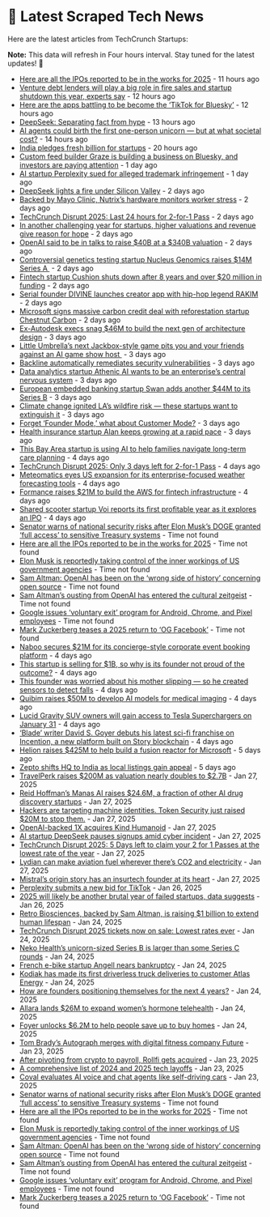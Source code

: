 
# 📰 Latest Scraped Tech News

Here are the latest articles from TechCrunch Startups:

**Note:** This data will refresh in Four hours interval. Stay tuned for the latest updates! 🔄
- [Here are all the IPOs reported to be in the works for 2025](https://techcrunch.com/2025/02/01/here-are-all-the-ipos-reported-to-be-in-the-works-for-2025/) - 11 hours ago
- [Venture debt lenders will play a big role in fire sales and startup shutdown this year, experts say](https://techcrunch.com/2025/02/01/venture-debt-lenders-will-play-a-big-role-in-fire-sales-and-startup-shutdown-this-year-experts-say/) - 12 hours ago
- [Here are the apps battling to be become the ‘TikTok for Bluesky’](https://techcrunch.com/2025/02/01/here-are-the-apps-battling-to-be-become-the-tiktok-for-bluesky/) - 12 hours ago
- [DeepSeek: Separating fact from hype](https://techcrunch.com/podcast/deepseek-separating-fact-from-hype/) - 13 hours ago
- [AI agents could birth the first one-person unicorn — but at what societal cost?](https://techcrunch.com/2025/02/01/ai-agents-could-birth-the-first-one-person-unicorn-but-at-what-societal-cost/) - 14 hours ago
- [India pledges fresh billion for startups](https://techcrunch.com/2025/01/31/india-pledges-fresh-billion-for-startups/) - 20 hours ago
- [Custom feed builder Graze is building a business on Bluesky, and investors are paying attention](https://techcrunch.com/2025/01/31/custom-feed-builder-graze-is-building-a-business-on-bluesky-and-investors-are-paying-attention/) - 1 day ago
- [AI startup Perplexity sued for alleged trademark infringement](https://techcrunch.com/2025/01/31/ai-startup-perplexity-sued-for-alleged-trademark-infringement/) - 1 day ago
- [DeepSeek lights a fire under Silicon Valley](https://techcrunch.com/podcast/deepseek-lights-a-fire-under-silicon-valley/) - 2 days ago
- [Backed by Mayo Clinic, Nutrix’s hardware monitors worker stress](https://techcrunch.com/2025/01/31/backed-by-mayo-clinic-nutrixs-hardware-monitors-worker-stress/) - 2 days ago
- [TechCrunch Disrupt 2025: Last 24 hours for 2-for-1 Pass](https://techcrunch.com/2025/01/31/techcrunch-disrupt-2025-24-hours-left-for-2-for-1-pass/) - 2 days ago
- [In another challenging year for startups, higher valuations and revenue give reason for hope](https://techcrunch.com/2025/01/31/in-another-challenging-year-for-startups-higher-valuations-and-revenue-give-reason-for-hope/) - 2 days ago
- [OpenAI said to be in talks to raise $40B at a $340B valuation](https://techcrunch.com/2025/01/30/openai-said-to-be-in-talks-to-raise-40b-at-a-340b-valuation/) - 2 days ago
- [Controversial genetics testing startup Nucleus Genomics raises $14M Series A ](https://techcrunch.com/2025/01/30/controversial-genetics-testing-startup-nucleus-genomics-raises-14m-series-a/) - 2 days ago
- [Fintech startup Cushion shuts down after 8 years and over $20 million in funding](https://techcrunch.com/2025/01/30/fintech-startup-cushion-shuts-down-after-8-years-and-over-20-million-in-funding/) - 2 days ago
- [Serial founder DIVINE launches creator app with hip-hop legend RAKIM](https://techcrunch.com/2025/01/30/serial-founder-divine-launches-creator-app-with-hip-hop-legend-rakim/) - 2 days ago
- [Microsoft signs massive carbon credit deal with reforestation startup Chestnut Carbon](https://techcrunch.com/2025/01/30/microsoft-signs-massive-carbon-credit-deal-with-reforestation-startup-chestnut-carbon/) - 2 days ago
- [Ex-Autodesk execs snag $46M to build the next gen of architecture design](https://techcrunch.com/2025/01/30/ex-autodesk-execs-snag-46m-to-build-the-next-gen-of-architecture-design/) - 3 days ago
- [Little Umbrella’s next Jackbox-style game pits you and your friends against an AI game show host ](https://techcrunch.com/2025/01/30/little-umbrellas-next-jackbox-style-game-pits-you-and-your-friends-against-an-ai-game-show-host/) - 3 days ago
- [Backline automatically remediates security vulnerabilities](https://techcrunch.com/2025/01/30/backline-automatically-remediates-security-vulnerabilities/) - 3 days ago
- [Data analytics startup Athenic AI wants to be an enterprise’s central nervous system](https://techcrunch.com/2025/01/30/data-analytics-startup-athenic-ai-wants-to-be-an-enterprises-central-nervous-system/) - 3 days ago
- [European embedded banking startup Swan adds another $44M to its Series B](https://techcrunch.com/2025/01/29/european-embedded-banking-startup-swan-adds-another-44-million-to-its-series-b/) - 3 days ago
- [Climate change ignited LA’s wildfire risk — these startups want to extinguish it](https://techcrunch.com/2025/01/29/climate-change-ignited-las-wildfire-risk-these-startups-want-to-extinguish-it/) - 3 days ago
- [Forget ‘Founder Mode,’ what about Customer Mode?](https://techcrunch.com/podcast/forget-founder-mode-what-about-customer-mode/) - 3 days ago
- [Health insurance startup Alan keeps growing at a rapid pace](https://techcrunch.com/2025/01/29/health-insurance-startup-alan-keeps-growing-at-a-rapid-pace/) - 3 days ago
- [This Bay Area startup is using AI to help families navigate long-term care planning](https://techcrunch.com/2025/01/29/this-bay-area-startup-is-using-ai-to-help-families-navigate-long-term-care/) - 4 days ago
- [TechCrunch Disrupt 2025: Only 3 days left for 2-for-1 Pass](https://techcrunch.com/2025/01/29/techcrunch-disrupt-2025-only-3-days-left-for-2-for-1-pass/) - 4 days ago
- [Meteomatics eyes US expansion for its enterprise-focused weather forecasting tools](https://techcrunch.com/2025/01/29/meteomatics-eyes-u-s-expansion-for-its-enterprise-focused-weather-forecasting-tools/) - 4 days ago
- [Formance raises $21M to build the AWS for fintech infrastructure](https://techcrunch.com/2025/01/29/formance-raises-21-million-to-build-the-aws-of-fintech-infrastructure/) - 4 days ago
- [Shared scooter startup Voi reports its first profitable year as it explores an IPO](https://techcrunch.com/2025/01/28/shared-scooter-startup-voi-reports-its-first-profitable-year-as-it-explores-an-ipo/) - 4 days ago
- [Senator warns of national security risks after Elon Musk’s DOGE granted ‘full access’ to sensitive Treasury systems](https://techcrunch.com/2025/02/01/senator-warns-of-national-security-risks-after-elon-musks-doge-granted-full-access-to-sensitive-treasury-systems/) - Time not found
- [Here are all the IPOs reported to be in the works for 2025](https://techcrunch.com/2025/02/01/here-are-all-the-ipos-reported-to-be-in-the-works-for-2025/) - Time not found
- [Elon Musk is reportedly taking control of the inner workings of US government agencies](https://techcrunch.com/2025/01/31/elon-musk-is-reportedly-taking-control-of-the-inner-workings-of-us-government-agencies/) - Time not found
- [Sam Altman: OpenAI has been on the ‘wrong side of history’ concerning open source](https://techcrunch.com/2025/01/31/sam-altman-believes-openai-has-been-on-the-wrong-side-of-history-concerning-open-source/) - Time not found
- [Sam Altman’s ousting from OpenAI has entered the cultural zeitgeist](https://techcrunch.com/2025/01/31/sam-altmans-ousting-from-openai-has-entered-the-cultural-zeitgeist/) - Time not found
- [Google issues ‘voluntary exit’ program for Android, Chrome, and Pixel employees](https://techcrunch.com/2025/01/30/google-issues-voluntary-exit-program-for-android-chrome-and-pixel-employees/) - Time not found
- [Mark Zuckerberg teases a 2025 return to ‘OG Facebook’](https://techcrunch.com/2025/01/30/mark-zuckerberg-teases-a-2025-return-to-og-facebook/) - Time not found
- [Naboo secures $21M for its concierge-style corporate event booking platform](https://techcrunch.com/2025/01/28/naboo-secures-21-million-for-its-concierge-style-corporate-event-booking-platform/) - 4 days ago
- [This startup is selling for $1B, so why is its founder not proud of the outcome?](https://techcrunch.com/2025/01/28/this-startup-is-selling-for-1b-so-why-is-its-founder-not-proud-of-the-outcome/) - 4 days ago
- [This founder was worried about his mother slipping — so he created sensors to detect falls](https://techcrunch.com/2025/01/28/this-founder-was-worried-about-his-mother-slipping-so-he-created-sensors-to-detect-falls/) - 4 days ago
- [Quibim raises $50M to develop AI models for medical imaging](https://techcrunch.com/2025/01/28/quibim-raises-50m-to-develop-ai-models-for-medical-imaging/) - 4 days ago
- [Lucid Gravity SUV owners will gain access to Tesla Superchargers on January 31](https://techcrunch.com/2025/01/28/lucid-gravity-suv-owners-will-gain-access-to-tesla-superchargers-on-jan-31/) - 4 days ago
- [‘Blade’ writer David S. Goyer debuts his latest sci-fi franchise on Incention, a new platform built on Story blockchain](https://techcrunch.com/2025/01/28/blade-writer-david-s-goyer-debuts-his-latest-sci-fi-franchise-on-incention-a-new-platform-built-on-story-blockchain/) - 4 days ago
- [Helion raises $425M to help build a fusion reactor for Microsoft](https://techcrunch.com/2025/01/28/helion-raises-425m-to-help-build-a-fusion-reactor-for-microsoft/) - 5 days ago
- [Zepto shifts HQ to India as local listings gain appeal](https://techcrunch.com/2025/01/28/zepto-shifts-domicile-to-india-as-local-listings-gain-appeal/) - 5 days ago
- [TravelPerk raises $200M as valuation nearly doubles to $2.7B](https://techcrunch.com/2025/01/27/travelperk-raises-200m-as-valuation-nearly-doubles-to-2-7b/) - Jan 27, 2025
- [Reid Hoffman’s Manas AI raises $24.6M, a fraction of other AI drug discovery startups](https://techcrunch.com/2025/01/27/reid-hoffmans-manas-ai-raises-24-6m-a-fraction-of-other-ai-drug-discovery-startups/) - Jan 27, 2025
- [Hackers are targeting machine identities. Token Security just raised $20M to stop them.](https://techcrunch.com/2025/01/27/hackers-are-targeting-machine-identities-token-security-just-raised-20m-to-stop-them/) - Jan 27, 2025
- [OpenAI-backed 1X acquires Kind Humanoid](https://techcrunch.com/2025/01/27/openai-backed-1x-acquires-kind-humanoid/) - Jan 27, 2025
- [AI startup DeepSeek pauses signups amid cyber incident](https://techcrunch.com/2025/01/27/ai-startup-deepseek-pauses-signups-amid-cyber-incident/) - Jan 27, 2025
- [TechCrunch Disrupt 2025: 5 Days left to claim your 2 for 1 Passes at the lowest rate of the year](https://techcrunch.com/2025/01/27/techcrunch-disrupt-2025-5-days-left-to-claim-your-2-for-1-passes-at-the-lowest-rate-of-the-year/) - Jan 27, 2025
- [Lydian can make aviation fuel wherever there’s CO2 and electricity](https://techcrunch.com/2025/01/27/lydian-labs-can-make-aviation-fuel-wherever-theres-co2-and-electricity/) - Jan 27, 2025
- [Mistral’s origin story has an insurtech founder at its heart](https://techcrunch.com/2025/01/27/alans-founder-role-in-mistrals-origin-story/) - Jan 27, 2025
- [Perplexity submits a new bid for TikTok](https://techcrunch.com/2025/01/26/perplexity-submits-a-new-bid-for-tiktok/) - Jan 26, 2025
- [2025 will likely be another brutal year of failed startups, data suggests](https://techcrunch.com/2025/01/26/2025-will-likely-be-another-brutal-year-of-failed-startups-data-suggests/) - Jan 26, 2025
- [Retro Biosciences, backed by Sam Altman, is raising $1 billion to extend human lifespan](https://techcrunch.com/2025/01/24/retro-biosciences-backed-by-sam-altman-is-raising-1-billion-to-extend-human-lifespan/) - Jan 24, 2025
- [TechCrunch Disrupt 2025 tickets now on sale: Lowest rates ever](https://techcrunch.com/2025/01/24/techcrunch-disrupt-2025-tickets-now-on-sale-lowest-rates-ever/) - Jan 24, 2025
- [Neko Health’s unicorn-sized Series B is larger than some Series C rounds](https://techcrunch.com/2025/01/24/neko-healths-unicorn-sized-series-b-is-larger-than-some-series-c-rounds/) - Jan 24, 2025
- [French e-bike startup Angell nears bankruptcy](https://techcrunch.com/2025/01/24/french-e-bike-startup-angell-nears-bankruptcy/) - Jan 24, 2025
- [Kodiak has made its first driverless truck deliveries to customer Atlas Energy](https://techcrunch.com/2025/01/24/kodiak-has-made-its-first-driverless-truck-deliveries-to-customer-atlas-energy/) - Jan 24, 2025
- [How are founders positioning themselves for the next 4 years?](https://techcrunch.com/podcast/how-are-founders-positioning-themselves-for-the-next-4-years/) - Jan 24, 2025
- [Allara lands $26M to expand women’s hormone telehealth](https://techcrunch.com/2025/01/24/allara-lands-26m-to-expand-womens-hormone-telehealth/) - Jan 24, 2025
- [Foyer unlocks $6.2M to help people save up to buy homes](https://techcrunch.com/2025/01/24/foyer-unlocks-6-2m-to-help-people-save-up-to-buy-homes/) - Jan 24, 2025
- [Tom Brady’s Autograph merges with digital fitness company Future](https://techcrunch.com/2025/01/23/tom-bradys-autograph-merges-with-digital-fitness-company-future/) - Jan 23, 2025
- [After pivoting from crypto to payroll, Rollfi gets acquired](https://techcrunch.com/2025/01/23/after-pivoting-from-crypto-to-payroll-rollfi-gets-acquired/) - Jan 23, 2025
- [A comprehensive list of 2024 and 2025 tech layoffs](https://techcrunch.com/2025/01/23/tech-layoffs-2024-list/) - Jan 23, 2025
- [Coval evaluates AI voice and chat agents like self-driving cars](https://techcrunch.com/2025/01/23/coval-evaluates-ai-voice-and-chat-agents-like-self-driving-cars/) - Jan 23, 2025
- [Senator warns of national security risks after Elon Musk’s DOGE granted ‘full access’ to sensitive Treasury systems](https://techcrunch.com/2025/02/01/senator-warns-of-national-security-risks-after-elon-musks-doge-granted-full-access-to-sensitive-treasury-systems/) - Time not found
- [Here are all the IPOs reported to be in the works for 2025](https://techcrunch.com/2025/02/01/here-are-all-the-ipos-reported-to-be-in-the-works-for-2025/) - Time not found
- [Elon Musk is reportedly taking control of the inner workings of US government agencies](https://techcrunch.com/2025/01/31/elon-musk-is-reportedly-taking-control-of-the-inner-workings-of-us-government-agencies/) - Time not found
- [Sam Altman: OpenAI has been on the ‘wrong side of history’ concerning open source](https://techcrunch.com/2025/01/31/sam-altman-believes-openai-has-been-on-the-wrong-side-of-history-concerning-open-source/) - Time not found
- [Sam Altman’s ousting from OpenAI has entered the cultural zeitgeist](https://techcrunch.com/2025/01/31/sam-altmans-ousting-from-openai-has-entered-the-cultural-zeitgeist/) - Time not found
- [Google issues ‘voluntary exit’ program for Android, Chrome, and Pixel employees](https://techcrunch.com/2025/01/30/google-issues-voluntary-exit-program-for-android-chrome-and-pixel-employees/) - Time not found
- [Mark Zuckerberg teases a 2025 return to ‘OG Facebook’](https://techcrunch.com/2025/01/30/mark-zuckerberg-teases-a-2025-return-to-og-facebook/) - Time not found